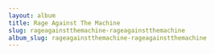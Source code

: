 ```yaml
---
layout: album
title: Rage Against The Machine
slug: rageagainstthemachine-rageagainstthemachine
album_slug: rageagainstthemachine-rageagainstthemachine
---
```

